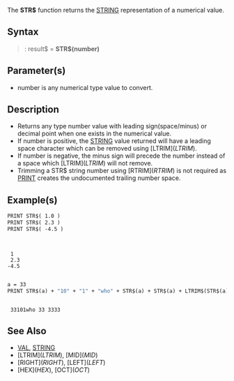 The **STR$** function returns the [STRING](STRING) representation of a numerical value.


## Syntax

> : result$ = **STR$(**number**)**


## Parameter(s)

* number is any numerical type value to convert.


## Description

* Returns any type number value with leading sign(space/minus) or decimal point when one exists in the numerical value.
* If number is positive, the [STRING](STRING) value returned will have a leading space character which can be removed using [LTRIM$](LTRIM$).
* If number is negative, the minus sign will precede the number instead of a space which [LTRIM$](LTRIM$) will not remove.
* Trimming a STR$ string number using [RTRIM$](RTRIM$) is not required as [PRINT](PRINT) creates the undocumented trailing number space.


## Example(s)


```vb
PRINT STR$( 1.0 )
PRINT STR$( 2.3 )
PRINT STR$( -4.5 )

```

```text


 1
 2.3
-4.5

```




```vb

a = 33
PRINT STR$(a) + "10" + "1" + "who" + STR$(a) + STR$(a) + LTRIM$(STR$(a))

```

```text

 33101who 33 3333

```



## See Also

* [VAL](VAL), [STRING](STRING)
* [LTRIM$](LTRIM$), [MID$](MID$)
* [RIGHT$](RIGHT$), [LEFT$](LEFT$)
* [HEX$](HEX$), [OCT$](OCT$)




